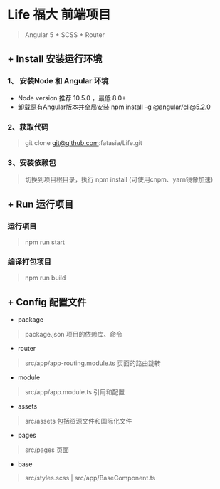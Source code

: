 # Life 福大 前端项目
> Angular 5 + SCSS + Router
## + Install 安装运行环境

### 1、 安装Node 和 Angular 环境
 - Node version 推荐  10.5.0 ，最低 8.0+
 -  卸载原有Angular版本并全局安装 npm install -g @angular/cli@5.2.0

### 2、获取代码
> git clone git@github.com:fatasia/Life.git

### 3、安装依赖包
> 切换到项目根目录，执行 npm install (可使用cnpm、yarn镜像加速)

## + Run 运行项目

 ###  运行项目 
 >npm run start
 ### 编译打包项目
 >npm run build


## + Config 配置文件

 - package
 > package.json  项目的依赖库、命令
 - router
 > src/app/app-routing.module.ts 页面的路由跳转
 - module
 > src/app/app.module.ts 引用和配置
 - assets
 > src/assets  包括资源文件和国际化文件
 - pages
 > src/pages 页面
 - base
 > src/styles.scss | src/app/BaseComponent.ts
